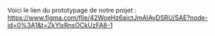 Voici le lien du prototypage de notre projet : https://www.figma.com/file/42WoeHz6aictJmAIAyDSRU/SAE?node-id=0%3A1&t=ZkYlxRnsOCkUzFA8-1

